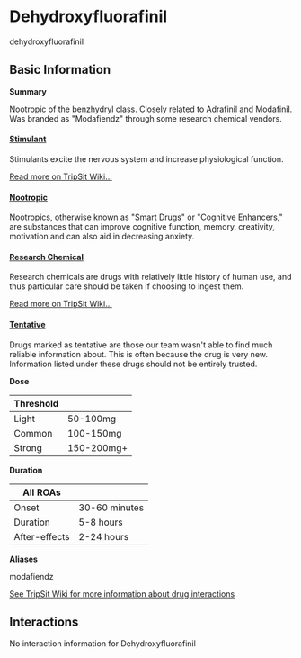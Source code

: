 # Dehydroxyfluorafinil

dehydroxyfluorafinil

## Basic Information

**Summary**

Nootropic of the benzhydryl class. Closely related to Adrafinil and Modafinil. Was branded as "Modafiendz" through some research chemical vendors.

#### [Stimulant](/category/stimulant)

Stimulants excite the nervous system and increase physiological function.

[Read more on TripSit Wiki...](#{category.wiki})

#### [Nootropic](/category/nootropic)

Nootropics, otherwise known as "Smart Drugs" or "Cognitive Enhancers," are substances that can improve cognitive function, memory, creativity, motivation and can also aid in decreasing anxiety.

#### [Research Chemical](/category/research-chemical)

Research chemicals are drugs with relatively little history of human use, and thus particular care should be taken if choosing to ingest them.

[Read more on TripSit Wiki...](#{category.wiki})

#### [Tentative](/category/tentative)

Drugs marked as tentative are those our team wasn't able to find much reliable information about. This is often because the drug is very new. Information listed under these drugs should not be entirely trusted.

**Dose**

| Threshold |            |
| --------- | ---------- |
| Light     | 50-100mg   |
| Common    | 100-150mg  |
| Strong    | 150-200mg+ |

**Duration**

| All ROAs      |               |
| ------------- | ------------- |
| Onset         | 30-60 minutes |
| Duration      | 5-8 hours     |
| After-effects | 2-24 hours    |

**Aliases**

modafiendz  

[See TripSit Wiki for more information about drug interactions](http://combo.tripsit.me/)

## Interactions

No interaction information for Dehydroxyfluorafinil